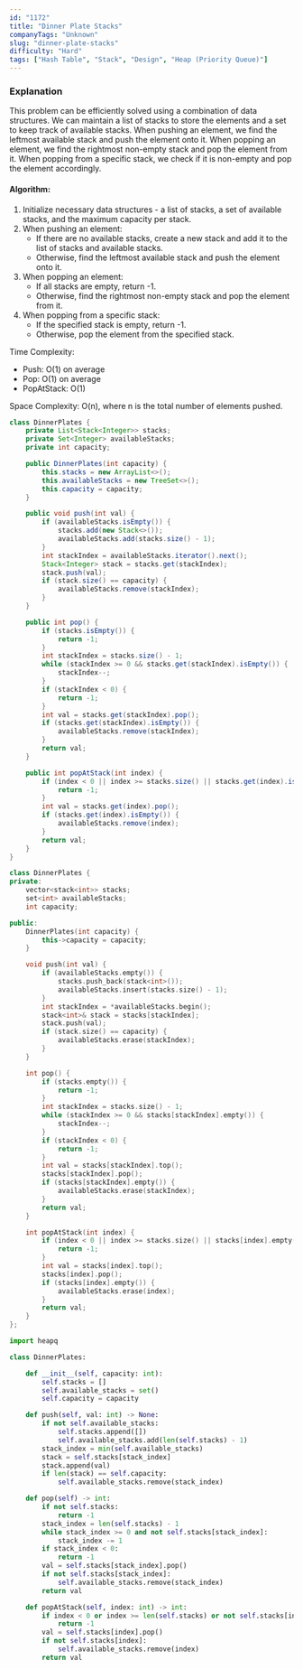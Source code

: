 ```yaml
---
id: "1172"
title: "Dinner Plate Stacks"
companyTags: "Unknown"
slug: "dinner-plate-stacks"
difficulty: "Hard"
tags: ["Hash Table", "Stack", "Design", "Heap (Priority Queue)"]
---
```


### Explanation

This problem can be efficiently solved using a combination of data structures. We can maintain a list of stacks to store the elements and a set to keep track of available stacks. When pushing an element, we find the leftmost available stack and push the element onto it. When popping an element, we find the rightmost non-empty stack and pop the element from it. When popping from a specific stack, we check if it is non-empty and pop the element accordingly.

#### Algorithm:
1. Initialize necessary data structures - a list of stacks, a set of available stacks, and the maximum capacity per stack.
2. When pushing an element:
   - If there are no available stacks, create a new stack and add it to the list of stacks and available stacks.
   - Otherwise, find the leftmost available stack and push the element onto it.
3. When popping an element:
   - If all stacks are empty, return -1.
   - Otherwise, find the rightmost non-empty stack and pop the element from it.
4. When popping from a specific stack:
   - If the specified stack is empty, return -1.
   - Otherwise, pop the element from the specified stack.

Time Complexity:
- Push: O(1) on average
- Pop: O(1) on average
- PopAtStack: O(1)

Space Complexity: O(n), where n is the total number of elements pushed.
```java
class DinnerPlates {
    private List<Stack<Integer>> stacks;
    private Set<Integer> availableStacks;
    private int capacity;

    public DinnerPlates(int capacity) {
        this.stacks = new ArrayList<>();
        this.availableStacks = new TreeSet<>();
        this.capacity = capacity;
    }

    public void push(int val) {
        if (availableStacks.isEmpty()) {
            stacks.add(new Stack<>());
            availableStacks.add(stacks.size() - 1);
        }
        int stackIndex = availableStacks.iterator().next();
        Stack<Integer> stack = stacks.get(stackIndex);
        stack.push(val);
        if (stack.size() == capacity) {
            availableStacks.remove(stackIndex);
        }
    }

    public int pop() {
        if (stacks.isEmpty()) {
            return -1;
        }
        int stackIndex = stacks.size() - 1;
        while (stackIndex >= 0 && stacks.get(stackIndex).isEmpty()) {
            stackIndex--;
        }
        if (stackIndex < 0) {
            return -1;
        }
        int val = stacks.get(stackIndex).pop();
        if (stacks.get(stackIndex).isEmpty()) {
            availableStacks.remove(stackIndex);
        }
        return val;
    }

    public int popAtStack(int index) {
        if (index < 0 || index >= stacks.size() || stacks.get(index).isEmpty()) {
            return -1;
        }
        int val = stacks.get(index).pop();
        if (stacks.get(index).isEmpty()) {
            availableStacks.remove(index);
        }
        return val;
    }
}
```

```cpp
class DinnerPlates {
private:
    vector<stack<int>> stacks;
    set<int> availableStacks;
    int capacity;

public:
    DinnerPlates(int capacity) {
        this->capacity = capacity;
    }

    void push(int val) {
        if (availableStacks.empty()) {
            stacks.push_back(stack<int>());
            availableStacks.insert(stacks.size() - 1);
        }
        int stackIndex = *availableStacks.begin();
        stack<int>& stack = stacks[stackIndex];
        stack.push(val);
        if (stack.size() == capacity) {
            availableStacks.erase(stackIndex);
        }
    }

    int pop() {
        if (stacks.empty()) {
            return -1;
        }
        int stackIndex = stacks.size() - 1;
        while (stackIndex >= 0 && stacks[stackIndex].empty()) {
            stackIndex--;
        }
        if (stackIndex < 0) {
            return -1;
        }
        int val = stacks[stackIndex].top();
        stacks[stackIndex].pop();
        if (stacks[stackIndex].empty()) {
            availableStacks.erase(stackIndex);
        }
        return val;
    }

    int popAtStack(int index) {
        if (index < 0 || index >= stacks.size() || stacks[index].empty()) {
            return -1;
        }
        int val = stacks[index].top();
        stacks[index].pop();
        if (stacks[index].empty()) {
            availableStacks.erase(index);
        }
        return val;
    }
};
```

```python
import heapq

class DinnerPlates:

    def __init__(self, capacity: int):
        self.stacks = []
        self.available_stacks = set()
        self.capacity = capacity

    def push(self, val: int) -> None:
        if not self.available_stacks:
            self.stacks.append([])
            self.available_stacks.add(len(self.stacks) - 1)
        stack_index = min(self.available_stacks)
        stack = self.stacks[stack_index]
        stack.append(val)
        if len(stack) == self.capacity:
            self.available_stacks.remove(stack_index)

    def pop(self) -> int:
        if not self.stacks:
            return -1
        stack_index = len(self.stacks) - 1
        while stack_index >= 0 and not self.stacks[stack_index]:
            stack_index -= 1
        if stack_index < 0:
            return -1
        val = self.stacks[stack_index].pop()
        if not self.stacks[stack_index]:
            self.available_stacks.remove(stack_index)
        return val

    def popAtStack(self, index: int) -> int:
        if index < 0 or index >= len(self.stacks) or not self.stacks[index]:
            return -1
        val = self.stacks[index].pop()
        if not self.stacks[index]:
            self.available_stacks.remove(index)
        return val
```